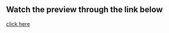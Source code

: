 ## Watch the preview through the link below
[click here](https://cobrastrike72.github.io/html-css-project-2/)
